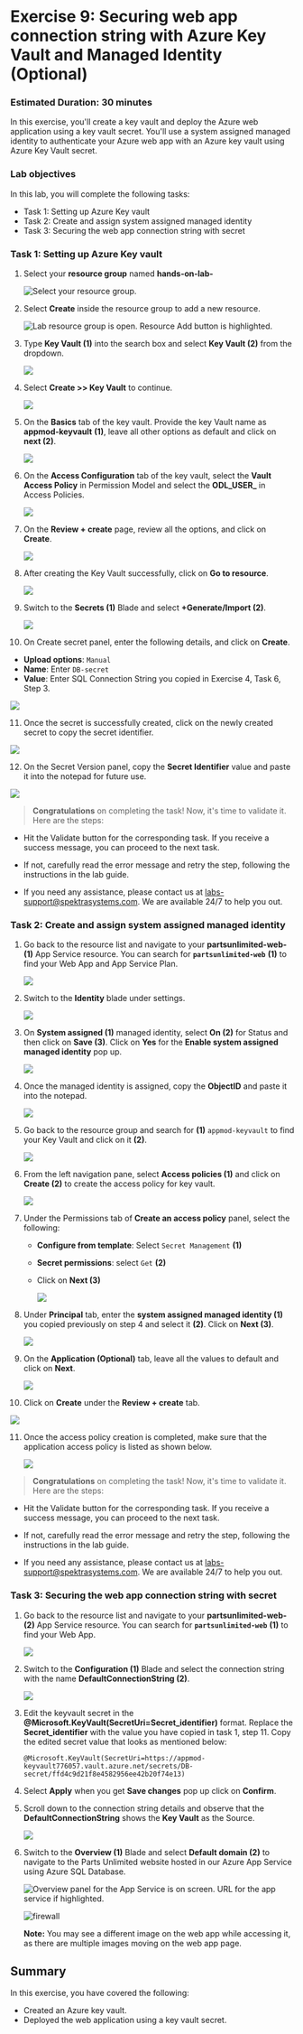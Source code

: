 # Exercise 9: Securing web app connection string with Azure Key Vault and Managed Identity (Optional)
### Estimated Duration: 30 minutes 

In this exercise, you'll create a key vault and deploy the Azure web application using a key vault secret. You'll use a system assigned managed identity to authenticate your Azure web app with an Azure key vault using Azure Key Vault secret.

### Lab objectives
In this lab, you will complete the following tasks:
   - Task 1: Setting up Azure Key vault
   - Task 2: Create and assign system assigned managed identity
   - Task 3: Securing the web app connection string with secret

### Task 1: Setting up Azure Key vault

1. Select your **resource group** named **hands-on-lab-<inject key="DeploymentID" enableCopy="false"/>**

   ![Select your resource group.](media/resource-group-1.png "Resource Group")

2. Select **Create** inside the resource group to add a new resource.

   ![Lab resource group is open. Resource Add button is highlighted.](media/portal-add-resource-1.png "Lab Resource Group")
    
3. Type **Key Vault (1)** into the search box and select **Key Vault (2)** from the dropdown.

   ![](media/lab9_01.png)

4. Select **Create >> Key Vault** to continue.

   ![](media/9.1.4.png)
    
5. On the **Basics** tab of the key vault. Provide the key Vault name as **appmod-keyvault<inject key="DeploymentID" enableCopy="false"/>** **(1)**, leave all other options as default and click on **next (2)**.

   ![](media/9.1.5.png)

6. On the **Access Configuration** tab of the key vault, select the **Vault Access Policy** in Permission Model and select the **ODL_USER_<inject key="DeploymentID"/>** in Access Policies.

   ![](media/9.1.6.png)

7. On the **Review + create** page, review all the options, and click on **Create**.

   ![](media/lab9_04.png)
    
8. After creating the Key Vault successfully, click on **Go to resource**.

   ![](media/lab9_09.png)

9. Switch to the **Secrets (1)** Blade and select **+Generate/Import (2)**.

   ![](media/lab9_05.png)
   
10. On Create secret panel, enter the following details, and click on **Create**.
   
   - **Upload options**: `Manual`
   - **Name**: Enter `DB-secret`
   - **Value**: Enter SQL Connection String you copied in Exercise 4, Task 6, Step 3.

   ![](media/lab9_06.png)
   
11. Once the secret is successfully created, click on the newly created secret to copy the secret identifier.

   ![](media/lab9_07.png)

12. On the Secret Version panel, copy the **Secret Identifier** value and paste it into the notepad for future use.

   ![](media/lab9_08.png)

  > **Congratulations** on completing the task! Now, it's time to validate it. Here are the steps:
	
  - Hit the Validate button for the corresponding task. If you receive a success message, you can proceed to the next task. 
  - If not, carefully read the error message and retry the step, following the instructions in the lab guide.
  - If you need any assistance, please contact us at labs-support@spektrasystems.com. We are available 24/7 to help you out.

    <validation step="d5ea3d61-f8f2-437e-8c74-5e3a7eb7d545" />
   
### Task 2: Create and assign system assigned managed identity

1. Go back to the resource list and navigate to your **partsunlimited-web-<inject key="DeploymentID" enableCopy="false"/>(1)** App Service resource. You can search for **`partsunlimited-web`** **(1)**  to find your Web App and App Service Plan.

   ![](media/9.2.1.png )
   
2. Switch to the **Identity** blade under settings.
   
   ![](media/Identity1.png)
   
3. On **System assigned (1)** managed identity, select **On (2)** for Status and then click on **Save (3)**. Click on **Yes** for the **Enable system assigned managed identity** pop up.

   ![](media/Identity2.png)
   
4. Once the managed identity is assigned, copy the **ObjectID** and paste it into the notepad.

   ![](media/Identity_03.png)
   
5. Go back to the resource group and search for **(1)** `appmod-keyvault` to find your Key Vault and click on it **(2)**.

   ![](media/Identity3.png)
   
6. From the left navigation pane, select **Access policies (1)** and click on **Create (2)** to create the access policy for key vault.

   ![](media/Identity4.png)
 
7. Under the Permissions tab of **Create an access policy** panel, select the following:

   - **Configure from template**: Select `Secret Management` **(1)**
   - **Secret permissions**: select `Get` **(2)**
   - Click on **Next (3)**

     ![](media/Identity5.png)
   
8. Under **Principal** tab, enter the **system assigned managed identity (1)** you copied previously on step 4 and select it **(2)**. Click on **Next (3)**.

   ![](media/Identity6.png)
   
9. On the **Application (Optional)** tab, leave all the values to default and click on **Next**.

   ![](media/key-update.png)

10. Click on **Create** under the **Review + create** tab.

   ![](media/Identity7.png)
     
11. Once the access policy creation is completed, make sure that the application access policy is listed as shown below.

    ![](media/Identity8.png)

  > **Congratulations** on completing the task! Now, it's time to validate it. Here are the steps:
	
  - Hit the Validate button for the corresponding task. If you receive a success message, you can proceed to the next task. 
  - If not, carefully read the error message and retry the step, following the instructions in the lab guide.
  - If you need any assistance, please contact us at labs-support@spektrasystems.com. We are available 24/7 to help you out.

    <validation step="9cc92802-2d42-4fc9-9c06-35b312613149" />
       
### Task 3: Securing the web app connection string with secret

1. Go back to the resource list and navigate to your **partsunlimited-web-<inject key="DeploymentID" enableCopy="false"/>(2)**
App Service resource. You can search for **`partsunlimited-web`** **(1)** to find your Web App.

   ![](media/resource-group-appservice-resource.png )

2. Switch to the **Configuration (1)** Blade and select the connection string with the name **DefaultConnectionString (2)**.

   ![](media/connection1.png)
   
3. Edit the keyvault secret in the **@Microsoft.KeyVault(SecretUri=Secret_identifier)** format. Replace the **Secret_identifier** with the value you have copied in task 1, step 11. Copy the edited secret value that looks as mentioned below:

    `@Microsoft.KeyVault(SecretUri=https://appmod-keyvault776057.vault.azure.net/secrets/DB-secret/ffd4c9d21f8e4582956ee42b20f74e13)`
 
4. Select **Apply** when you get **Save changes** pop up click on **Confirm**.
   
5. Scroll down to the connection string details and observe that the **DefaultConnectionString** shows the **Key Vault** as the Source.
   
   ![](media/image30.png)
   
6. Switch to the **Overview (1)** Blade and select **Default domain (2)** to navigate to the Parts Unlimited website hosted in our Azure App Service using Azure SQL Database.

    ![Overview panel for the App Service is on screen. URL for the app service if highlighted.](media/appmod-ex4-t6-s8.png "App Service public URL")
    
    ![firewall](media/E7T3S7.png)
        
     **Note:** You may see a different image on the web app while accessing it, as there are multiple images moving on the web app page.
   
 ## Summary
 
In this exercise, you have covered the following:
  
   - Created an Azure key vault.
   - Deployed the web application using a key vault secret.
